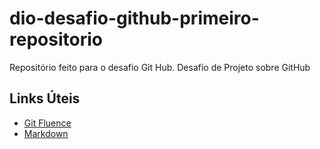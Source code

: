 # dio-desafio-github-primeiro-repositorio

Repositório feito para o desafio Git Hub.
Desafio de Projeto sobre GitHub

## Links Úteis ##
- [Git Fluence](https://gitfluence.com/)
- [Markdown](https://www.markdownguide.org/)
